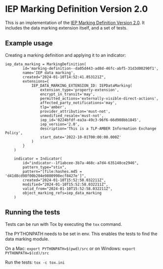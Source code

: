 # IEP Marking Definition Version 2.0

This is an implementation of the
[IEP Marking Definition Version 2.0](https://github.com/robthew/cti-stix-common-objects/blob/main/extension-definition-specifications/iep-marking-definition-762/STIX-2.1-IEP2.0-marking-definition.adoc).
It includes the data marking extension itself, and a set of tests.

## Example usage
Creating a marking definition and applying it to an indicator:

```
iep_data_marking = MarkingDefinition(
        id='marking-definition--da05d443-ad8d-46fc-abf5-31d3d00290f1',
        name='IEP data marking',
        created="2024-01-10T14:52:41.853121Z",
        extensions={
            IEP_DATA_MARKING_EXTENSION_ID: IEPDataMarking(
                extension_type='property-extension',
                encrypt_in_transit='may',
                permitted_actions='externally-visible-direct-actions',
                affected_party_notifications='may',
                tlp='amber',
                provider_attribution='must-not',
                unmodified_resale='must-not',
                iep_id='0224bfdf-ea3a-49c3-96f6-66d908bb1845',
                iep_version='2.0',
                description='This is a TLP-AMBER Information Exchange Policy',
                start_date='2022-10-01T00:00:00.000Z'
            )
        }
    )

    indicator = Indicator(
        id="indicator--1f1abcee-3b7a-468c-a7d4-635148ce2946",
        pattern_type="stix",
        pattern="[file:hashes.md5 = 'd41d8cd98f00b204e9800998ecf8427e']",
        created="2024-01-10T15:52:58.032211Z",
        modified="2024-01-10T15:52:58.032211Z",
        valid_from="2024-01-10T15:52:58.032211Z",
        object_marking_refs=iep_data_marking
    )
```

## Running the tests
Tests can be run with Tox by executing the `tox` command.

The PYTHONPATH needs to be set in env. This enables the tests to find the data marking module. 

On a Mac:
`export PYTHONPATH=$(pwd)/src`
or on Windows:
`export PYTHONPATH=$(cd)/src`

Run the tests:
`tox -c tox.ini`